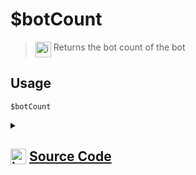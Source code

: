 # $botCount
> <img align="top" src="https://upload.wikimedia.org/wikipedia/commons/thumb/e/e4/Infobox_info_icon.svg/160px-Infobox_info_icon.svg.png?20150409153300" alt="image" width="25" height="auto"> Returns the bot count of the bot
## Usage
```
$botCount
```
<details>
<summary>
    
## <img align="top" src="https://cdn4.iconfinder.com/data/icons/iconsimple-logotypes/512/github-512.png" alt="image" width="25" height="auto">  [Source Code](https://github.com/tryforge/ForgeScript-V2/blob/main/src/native/botCount.ts)
    
</summary>
    
```ts
import { NativeFunction, Return } from "../structures"

export default new NativeFunction({
    name: "$botCount",
    description: "Returns the bot count of the bot",
    unwrap: true,
    execute(ctx) {
        return Return.success(
            ctx.client.users.cache.filter(x => x.bot).size
        )
    }
})
```
    
</details>